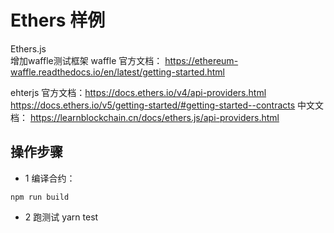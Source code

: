 # Ethers 样例
Ethers.js  
增加waffle测试框架
waffle 官方文档： https://ethereum-waffle.readthedocs.io/en/latest/getting-started.html

ehterjs 官方文档：https://docs.ethers.io/v4/api-providers.html
                https://docs.ethers.io/v5/getting-started/#getting-started--contracts
        中文文档： https://learnblockchain.cn/docs/ethers.js/api-providers.html

## 操作步骤
- 1 编译合约：
```
npm run build
```

- 2 跑测试
 yarn test

